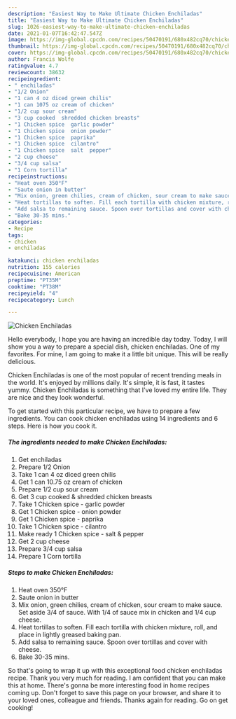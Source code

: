 ```yaml
---
description: "Easiest Way to Make Ultimate Chicken Enchiladas"
title: "Easiest Way to Make Ultimate Chicken Enchiladas"
slug: 1026-easiest-way-to-make-ultimate-chicken-enchiladas
date: 2021-01-07T16:42:47.547Z
image: https://img-global.cpcdn.com/recipes/50470191/680x482cq70/chicken-enchiladas-recipe-main-photo.jpg
thumbnail: https://img-global.cpcdn.com/recipes/50470191/680x482cq70/chicken-enchiladas-recipe-main-photo.jpg
cover: https://img-global.cpcdn.com/recipes/50470191/680x482cq70/chicken-enchiladas-recipe-main-photo.jpg
author: Francis Wolfe
ratingvalue: 4.7
reviewcount: 38632
recipeingredient:
- " enchiladas"
- "1/2 Onion"
- "1 can 4 oz diced green chilis"
- "1 can 1075 oz cream of chicken"
- "1/2 cup sour cream"
- "3 cup cooked  shredded chicken breasts"
- "1 Chicken spice  garlic powder"
- "1 Chicken spice  onion powder"
- "1 Chicken spice  paprika"
- "1 Chicken spice  cilantro"
- "1 Chicken spice  salt  pepper"
- "2 cup cheese"
- "3/4 cup salsa"
- "1 Corn tortilla"
recipeinstructions:
- "Heat oven 350°F"
- "Saute onion in butter"
- "Mix onion, green chilies, cream of chicken, sour cream to make sauce. Set aside 3/4 of sauce. With 1/4 of sauce mix in chicken and 1/4 cup cheese."
- "Heat tortillas to soften. Fill each tortilla with chicken mixture, roll, and place in lightly greased baking pan."
- "Add salsa to remaining sauce. Spoon over tortillas and cover with cheese."
- "Bake 30-35 mins."
categories:
- Recipe
tags:
- chicken
- enchiladas

katakunci: chicken enchiladas 
nutrition: 155 calories
recipecuisine: American
preptime: "PT35M"
cooktime: "PT38M"
recipeyield: "4"
recipecategory: Lunch

---
```



![Chicken Enchiladas](https://img-global.cpcdn.com/recipes/50470191/680x482cq70/chicken-enchiladas-recipe-main-photo.jpg)

Hello everybody, I hope you are having an incredible day today. Today, I will show you a way to prepare a special dish, chicken enchiladas. One of my favorites. For mine, I am going to make it a little bit unique. This will be really delicious.

Chicken Enchiladas is one of the most popular of recent trending meals in the world. It's enjoyed by millions daily. It's simple, it is fast, it tastes yummy. Chicken Enchiladas is something that I've loved my entire life. They are nice and they look wonderful.




To get started with this particular recipe, we have to prepare a few ingredients. You can cook chicken enchiladas using 14 ingredients and 6 steps. Here is how you cook it.

<!--inarticleads1-->

##### The ingredients needed to make Chicken Enchiladas:

1. Get  enchiladas
1. Prepare 1/2 Onion
1. Take 1 can 4 oz diced green chilis
1. Get 1 can 10.75 oz cream of chicken
1. Prepare 1/2 cup sour cream
1. Get 3 cup cooked &amp; shredded chicken breasts
1. Take 1 Chicken spice - garlic powder
1. Get 1 Chicken spice - onion powder
1. Get 1 Chicken spice - paprika
1. Take 1 Chicken spice - cilantro
1. Make ready 1 Chicken spice - salt &amp; pepper
1. Get 2 cup cheese
1. Prepare 3/4 cup salsa
1. Prepare 1 Corn tortilla




<!--inarticleads2-->

##### Steps to make Chicken Enchiladas:

1. Heat oven 350°F
1. Saute onion in butter
1. Mix onion, green chilies, cream of chicken, sour cream to make sauce. Set aside 3/4 of sauce. With 1/4 of sauce mix in chicken and 1/4 cup cheese.
1. Heat tortillas to soften. Fill each tortilla with chicken mixture, roll, and place in lightly greased baking pan.
1. Add salsa to remaining sauce. Spoon over tortillas and cover with cheese.
1. Bake 30-35 mins.




So that's going to wrap it up with this exceptional food chicken enchiladas recipe. Thank you very much for reading. I am confident that you can make this at home. There's gonna be more interesting food in home recipes coming up. Don't forget to save this page on your browser, and share it to your loved ones, colleague and friends. Thanks again for reading. Go on get cooking!
